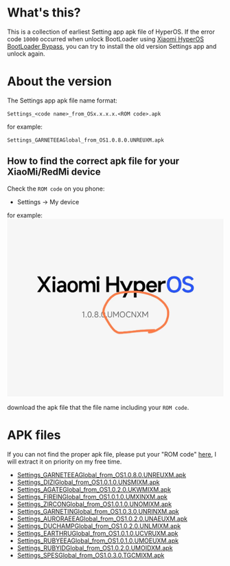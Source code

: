 # What's this?
This is a collection of earliest Setting app apk file of HyperOS.
If the error code `10000` occurred when unlock BootLoader using [Xiaomi HyperOS BootLoader Bypass](https://github.com/MlgmXyysd/Xiaomi-HyperOS-BootLoader-Bypass), you can try to install the old version Settings app and unlock again.

# About the version
The Settings app apk file name format:
```
Settings_<code name>_from_OSx.x.x.x.<ROM code>.apk
```

for example:
```
Settings_GARNETEEAGlobal_from_OS1.0.8.0.UNREUXM.apk
```

## How to find the correct apk file for your XiaoMi/RedMi device
Check the `ROM code` on you phone:
* Settings -> My device

for example:
![rom code](./rom_code.jpg)

download the apk file that the file name including your `ROM code`.

# APK files
If you can not find the proper apk file, please put your "ROM code" [here](https://github.com/code4fun1024/setting-app-for-hyperos/issues/1), I will extract it on priority on my free time.

* [Settings_GARNETEEAGlobal_from_OS1.0.8.0.UNREUXM.apk](https://drive.google.com/file/d/18VGV58Ci9eCs4TgR2ZCNdtAhE0fS5tIG/view?usp=sharing)
* [Settings_DIZIGlobal_from_OS1.0.1.0.UNSMIXM.apk](https://drive.google.com/file/d/1pDqKStGz42uGHDy-KMpNccajQLnioB-r/view?usp=sharing)
* [Settings_AGATEGlobal_from_OS1.0.2.0.UKWMIXM.apk](https://drive.google.com/file/d/1GI9jXEfUGecSeJ8X2fj7qmc8hYgDK4CI/view?usp=sharing)
* [Settings_FIREINGlobal_from_OS1.0.1.0.UMXINXM.apk](https://drive.google.com/file/d/14a42VhXgNXXAOQ_qweeCqqi2T480ucLQ/view?usp=sharing)
* [Settings_ZIRCONGlobal_from_OS1.0.1.0.UNOMIXM.apk](https://drive.google.com/file/d/1bMDkd_L0FJMGkdn3tbzO2_kVy8Edn3A3/view?usp=sharing)
* [Settings_GARNETINGlobal_from_OS1.0.3.0.UNRINXM.apk](https://drive.google.com/file/d/1yXxZyaiP8fZzAAL2laDAHXAPZoLZGqRP/view?usp=sharing)
* [Settings_AURORAEEAGlobal_from_OS1.0.2.0.UNAEUXM.apk](https://drive.google.com/file/d/1S1J9lND1f1WL1jTqGue4qKypBhCEBTGt/view?usp=sharing)
* [Settings_DUCHAMPGlobal_from_OS1.0.2.0.UNLMIXM.apk](https://drive.google.com/file/d/1LdLAFV52MroCjTQoaaogRyG9bTOJztO8/view?usp=sharing)
* [Settings_EARTHRUGlobal_from_OS1.0.1.0.UCVRUXM.apk](https://drive.google.com/file/d/1a3sWBOBdF_5ZxFz8VAT1dQyNC5b_Ls__/view?usp=sharing)
* [Settings_RUBYEEAGlobal_from_OS1.0.1.0.UMOEUXM.apk](https://drive.google.com/file/d/1kgKfIN7eaqPFcOO-y2lzMaH_gdNpFqHD/view?usp=sharing)
* [Settings_RUBYIDGlobal_from_OS1.0.2.0.UMOIDXM.apk](https://drive.google.com/file/d/1x6nweAGSJ-OYptUYefM91E3Pkcr-YbJK/view?usp=sharing)
* [Settings_SPESGlobal_from_OS1.0.3.0.TGCMIXM.apk](https://drive.google.com/file/d/18OjtjeGMt6Ijvwsw4OTqmq20PwB3SdRY/view?usp=sharing)
